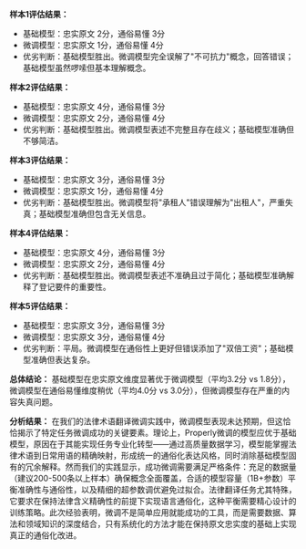 **样本1评估结果：**
- 基础模型：忠实原文 2分，通俗易懂 3分
- 微调模型：忠实原文 1分，通俗易懂 4分
- 优劣判断：基础模型胜出。微调模型完全误解了"不可抗力"概念，回答错误；基础模型虽然啰嗦但基本理解概念。

**样本2评估结果：**
- 基础模型：忠实原文 4分，通俗易懂 3分
- 微调模型：忠实原文 2分，通俗易懂 4分
- 优劣判断：基础模型胜出。微调模型表述不完整且存在歧义；基础模型准确但不够简洁。

**样本3评估结果：**
- 基础模型：忠实原文 3分，通俗易懂 3分
- 微调模型：忠实原文 1分，通俗易懂 4分
- 优劣判断：基础模型胜出。微调模型将"承租人"错误理解为"出租人"，严重失真；基础模型准确但包含无关信息。

**样本4评估结果：**
- 基础模型：忠实原文 4分，通俗易懂 3分
- 微调模型：忠实原文 2分，通俗易懂 4分
- 优劣判断：基础模型胜出。微调模型表述不准确且过于简化；基础模型准确解释了登记要件的重要性。

**样本5评估结果：**
- 基础模型：忠实原文 3分，通俗易懂 3分
- 微调模型：忠实原文 3分，通俗易懂 4分
- 优劣判断：平局。微调模型在通俗性上更好但错误添加了"双倍工资"；基础模型准确但表达复杂。

**总体结论：** 基础模型在忠实原文维度显著优于微调模型（平均3.2分 vs 1.8分），微调模型在通俗易懂维度稍优（平均4.0分 vs 3.0分），但微调模型存在严重的内容失真问题。

**分析结果：**
在我们的法律术语翻译微调实践中，微调模型表现未达预期，但这恰恰揭示了特定任务微调成功的关键要素。理论上，Properly微调的模型应优于基础模型，原因在于其能实现任务专业化转型——通过高质量数据学习，模型能掌握法律术语到日常用语的精确映射，形成统一的通俗化表达风格，同时消除基础模型固有的冗余解释。然而我们的实践显示，成功微调需要满足严格条件：充足的数据量（建议200-500条以上样本）确保概念全面覆盖，合适的模型容量（1B+参数）平衡准确性与通俗性，以及精细的超参数调优避免过拟合。法律翻译任务尤其特殊，它要求在保持法律含义精确性的前提下实现语言通俗化，这种平衡需要精心设计的训练策略。此次经验表明，微调不是简单应用就能成功的工具，而是需要数据、算法和领域知识的深度结合，只有系统化的方法才能在保持原文忠实度的基础上实现真正的通俗化改进。
